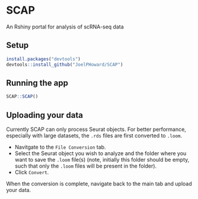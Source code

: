 # SCAP
An Rshiny portal for analysis of scRNA-seq data

## Setup

```R
install.packages("devtools")
devtools::install_github("JoelPHoward/SCAP")
```

## Running the app
```R
SCAP::SCAP()
```
## Uploading your data
Currently SCAP can only process Seurat objects.
For better performance, especially with large datasets, the `.rds` files are first converted to `.loom`.

* Navitgate to the `File Conversion` tab.
* Select the Seurat object you wish to analyze and the folder where you want to save the `.loom` file(s) (note, initially this folder should be empty, such that only the `.loom` files will be present in the folder).
* Click `Convert`.

When the conversion is complete, navigate back to the main tab and upload your data.